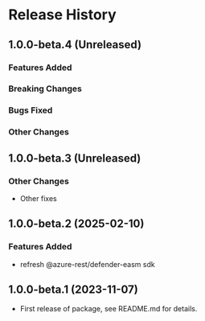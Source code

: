 # Release History

## 1.0.0-beta.4 (Unreleased)

### Features Added

### Breaking Changes

### Bugs Fixed

### Other Changes

## 1.0.0-beta.3 (Unreleased)

### Other Changes

  - Other fixes

## 1.0.0-beta.2 (2025-02-10)

### Features Added
- refresh @azure-rest/defender-easm sdk

## 1.0.0-beta.1 (2023-11-07)

- First release of package, see README.md for details.
